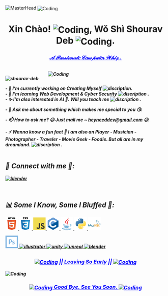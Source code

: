 ![MasterHead]("")
<img align="center" alt="Coding" width="30" src="https://i.pinimg.com/originals/ab/98/87/ab9887309c7694c3824060e45c1c6c60.gif">
<h1 align="center"><b>Xin Chào!
<img align="center" alt="Coding" width="30" src="https://i.pinimg.com/originals/26/df/44/26df447c41afd7bcffcf4c677e4bf56f.gif">, Wǒ Shì Shourav Deb <img align="center" alt="Coding" width="30" src="https://i.pinimg.com/originals/aa/94/ef/aa94ef2a63715ea27cddd00c39c4cb68.gif">.</h1>
<h3 align="center"; style="color:blue;"><i><u>𝒜 𝒫𝒶𝓈𝓈𝒾𝑜𝓃𝒶𝓉𝑒 𝒞𝑜𝓂𝓅𝓊𝓉𝑒𝓇 𝒲𝒽𝒾𝓏..</u></h3>
<br>
<img align="right" alt="Coding" width="370" src="https://i.pinimg.com/originals/0f/8e/10/0f8e10b4dc9707d222113df0aec0bf2f.gif">

<p align="left"> <img src="https://komarev.com/ghpvc/?username=shourav-deb&label=So%20I%20am%20popular%20among&color=f88818&style=plastic" alt="shourav-deb" /></p>

<b>- 🧩 I’m currently working on Creating Myself <img alt="discription" width="30" src="https://i.pinimg.com/originals/99/cd/69/99cd696ea5e9e5e173baade198190e9c.gif">.<br>
<b>- 🧠 I’m learning **Web Development & Cyber Security <img alt="discription" width="40" src="https://i.pinimg.com/originals/fc/ac/6c/fcac6c816fe444f5442965d6da93e870.gif"> .**<br>
<b>- ✨ I’m also interested **in AI 🤖**. Will you teach me <img alt="discription" width="34" src="https://i.pinimg.com/originals/98/ff/14/98ff14483207d6af03ce01bcaaeee9f5.gif"> .

<b>- 💬 Ask me about **something which makes me special to you** 😘.

<b>- 📫 How to ask me? 😉 Just mail me ~ **heyneeddev@gmail.com** 😉.

<b>- ⚡ Wanna know a fun fact **🤫 I am also an  Player - Musician - Photographer - Traveler - Movie Geek - Foodie.       But all are in my dreamland. <img alt="discription" width="36" src="https://i.pinimg.com/originals/25/72/06/257206d377b0ad5c5c545b56c0b178ff.gif"> .**
<br><br>
<h2 align="left">📌 Connect with me 🤝:</h2>
<p align="left"> <a href="https://www.blender.org/" target="_blank" rel="noreferrer"> <img src="https://download.blender.org/branding/community/blender_community_badge_white.svg" alt="blender" width="40" height="40"/> </a></p>
<br>
<h2 align="left">📊 Some I Know, Some I Bluffed 🤞:</h2>
<p align="left">

<a href="https://www.w3schools.com/html/" target="_blank" rel="noreferrer"> <img src="https://raw.githubusercontent.com/devicons/devicon/master/icons/html5/html5-original-wordmark.svg" alt="html5" width="40" height="40"/> </a>
<a href="https://www.w3schools.com/css/" target="_blank" rel="noreferrer"> <img src="https://raw.githubusercontent.com/devicons/devicon/master/icons/css3/css3-original-wordmark.svg" alt="css3" width="40" height="40"/> </a>
 <a href="https://developer.mozilla.org/en-US/docs/Web/JavaScript" target="_blank" rel="noreferrer"> <img src="https://raw.githubusercontent.com/devicons/devicon/master/icons/javascript/javascript-original.svg" alt="javascript" width="40" height="40"/> </a>
<a href="https://www.cprogramming.com/" target="_blank" rel="noreferrer"> <img src="https://raw.githubusercontent.com/devicons/devicon/master/icons/c/c-original.svg" alt="c" width="40" height="40"/> </a>
<a href="https://www.java.com" target="_blank" rel="noreferrer"> <img src="https://raw.githubusercontent.com/devicons/devicon/master/icons/java/java-original.svg" alt="java" width="40" height="40"/> </a>
<a href="https://www.python.org" target="_blank" rel="noreferrer"> <img src="https://raw.githubusercontent.com/devicons/devicon/master/icons/python/python-original.svg" alt="python" width="40" height="40"/> </a>
<a href="https://www.mysql.com/" target="_blank" rel="noreferrer"> <img src="https://raw.githubusercontent.com/devicons/devicon/master/icons/mysql/mysql-original-wordmark.svg" alt="mysql" width="40" height="40"/> </a>

<a href="https://www.photoshop.com/en" target="_blank" rel="noreferrer"> <img src="https://raw.githubusercontent.com/devicons/devicon/master/icons/photoshop/photoshop-line.svg" alt="photoshop" width="40" height="40"/> </a> 
 <a href="https://www.adobe.com/in/products/illustrator.html" target="_blank" rel="noreferrer"> <img src="https://www.vectorlogo.zone/logos/adobe_illustrator/adobe_illustrator-icon.svg" alt="illustrator" width="40" height="40"/> </a>
<a href="https://unity.com/" target="_blank" rel="noreferrer"> <img src="https://www.vectorlogo.zone/logos/unity3d/unity3d-icon.svg" alt="unity" width="40" height="40"/> </a> 
<a href="https://unrealengine.com/" target="_blank" rel="noreferrer"> <img src="https://raw.githubusercontent.com/kenangundogan/fontisto/036b7eca71aab1bef8e6a0518f7329f13ed62f6b/icons/svg/brand/unreal-engine.svg" alt="unreal" width="40" height="40"/> </a> 
<a href="https://www.blender.org/" target="_blank" rel="noreferrer"> <img src="https://download.blender.org/branding/community/blender_community_badge_white.svg" alt="blender" width="40" height="40"/> </a></p>
  
<!--<h2 align="left">☕️ If you like what i do, maybe consider buying me a coffee/tea 🥺👉👈:</h2>
<p align="left"> <a href="https://www.blender.org/" target="_blank" rel="noreferrer"> <img src="https://download.blender.org/branding/community/blender_community_badge_white.svg" alt="blender" width="40" height="40"/> </a>
</p>--> 
 
 <h2></h2>
 <h3 align="center"; style="color:blue;"><i><u><img align="center" alt="Coding" width="50" src="https://i.pinimg.com/originals/3b/1a/3d/3b1a3d89dc965f415cd350d119090ea4.gif"> ||  Leaving So Early  || <img align="center" alt="Coding" width="50" src="https://i.pinimg.com/originals/3b/1a/3d/3b1a3d89dc965f415cd350d119090ea4.gif"></u></h3>
  
 <img align="center" alt="Coding" width="1000" hight="200" src="https://i.pinimg.com/originals/5a/e9/b5/5ae9b5886062c84a47af48e0ff571f27.gif">
<h3 align="center"; style="color:blue;"><i><u><img align="center" alt="Coding" width="70" src="https://i.pinimg.com/originals/0d/ac/7e/0dac7e14010362ff081e2167be218341.gif">  Good Bye. See You Soon. <img align="center" alt="Coding" width="70" src="https://i.pinimg.com/originals/0d/ac/7e/0dac7e14010362ff081e2167be218341.gif"></u></h3>
